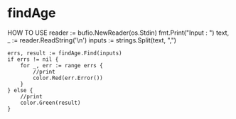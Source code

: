 # findAge

HOW TO USE
reader := bufio.NewReader(os.Stdin)
	fmt.Print("Input : ")
	text, _ := reader.ReadString('\n')
	inputs := strings.Split(text, ",")

	errs, result := findAge.Find(inputs)
	if errs != nil {
		for _, err := range errs {
			//print
			color.Red(err.Error())
		}
	} else {
		//print
		color.Green(result)
	}
